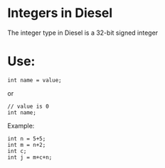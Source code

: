 # Integers in Diesel
The integer type in Diesel is a 32-bit signed integer

# Use:
	
	int name = value;
or
	
	// value is 0 
	int name;
Example:
	
	int n = 5+5;
	int m = n+2;
	int c;
	int j = m+c+n;